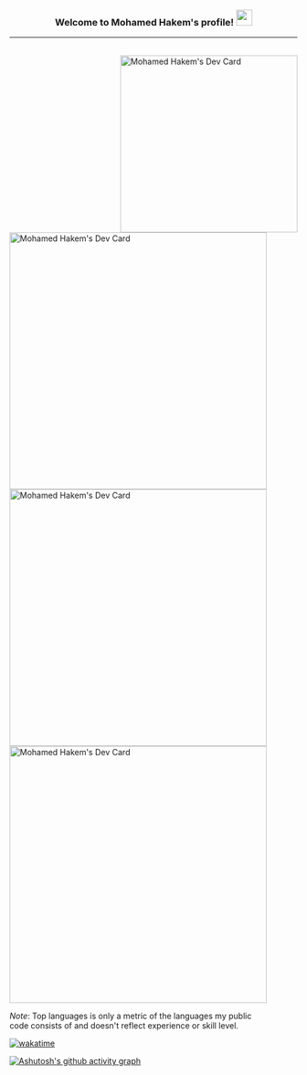 <!-- ### Hi there ✋! -->


<h3 align="center">
  Welcome to Mohamed Hakem's profile!
  <img src="https://media.giphy.com/media/hvRJCLFzcasrR4ia7z/giphy.gif" width="28">
</h3>

<hr>
<br/>
<a href="https://app.daily.dev/mohamedhakem">
   <img src="https://api.daily.dev/devcards/6383c6c5e45d4792b8560faf61db4477.png?r=3ct" 
     align="right"
     width="310" 
     alt="Mohamed Hakem's Dev Card"/>
</a>


<div align="left">
<a href="https://app.daily.dev/mohamedhakem">
   <img src="https://github-readme-stats.vercel.app/api?username=MohamedHakem&bg_color=0d1117&text_color=b4bbc1&icon_color=8b949e&title_color=c9d1d9&show_icons=true&border_color=30363d&&layout=compact&count_private=true&include_all_commits=true&hide=issues" 
     width="450"
     alt="Mohamed Hakem's Dev Card"/>
</a><br/>
<a href="https://app.daily.dev/mohamedhakem">
   <img src="http://github-readme-streak-stats.herokuapp.com?user=MohamedHakem&theme=dark&hide_border=true&date_format=M%20j%5B%2C%20Y%5D&background=0D1117&ring=ABB2BA&fire=ABB2BA&currStreakLabel=ABB2BA&sideLabels=ABB2BA&sideNums=ABB2BA&dates=ABB2BA&stroke=ABB2BA&currStreakNum=ABB2BA)](https://git.io/streak-stats" 
     width="450"
     padding="10"
     alt="Mohamed Hakem's Dev Card"/>
</a><br/> 
<a href="https://app.daily.dev/mohamedhakem">
   <img src="https://github-readme-stats.vercel.app/api/top-langs/?username=Mohamedhakem&bg_color=0d1117&text_color=b4bbc1&icon_color=8b949e&title_color=c9d1d9&show_icons=true&border_color=30363d&layout=compact&langs_count=10" 
     width="450"
     alt="Mohamed Hakem's Dev Card"/>
</a>
</div>

*Note*: Top languages is only a metric of the languages my public <br/>code consists of and doesn't reflect experience or skill level.

[![wakatime](https://wakatime.com/badge/user/77b070d5-6aa9-48be-9585-334c7ae98c93.svg)](https://wakatime.com/@77b070d5-6aa9-48be-9585-334c7ae98c93)

[![Ashutosh's github activity graph](https://activity-graph.herokuapp.com/graph?username=Mohamedhakem&bg_color=0D1117&color=ABB2BA&line=ABB2BA&area_color=ABB2BA&point=ABB2BA&area=true&hide_border=true)](https://github.com/ashutosh00710/github-readme-activity-graph)



<!--
![](https://github-readme-stats.vercel.app/api?username=MohamedHakem&bg_color=0d1117&text_color=b4bbc1&icon_color=8b949e&title_color=c9d1d9&show_icons=true&border_color=30363d&&layout=compact&count_private=true&include_all_commits=true&hide=issues)
-->


<!--
[![GitHub Streak](http://github-readme-streak-stats.herokuapp.com?user=MohamedHakem&theme=dark&hide_border=true&date_format=M%20j%5B%2C%20Y%5D&background=0D1117&ring=F16334&fire=F16334&currStreakLabel=F16334)](https://git.io/streak-stats)
-->

<!--
![Top Langs](https://github-readme-stats.vercel.app/api/top-langs/?username=Mohamedhakem&bg_color=0d1117&text_color=b4bbc1&icon_color=8b949e&title_color=c9d1d9&show_icons=true&border_color=30363d&layout=compact&langs_count=10)
-->
  
<!--
Add stats to your profile: [github-readme-stats](https://github.com/anuraghazra/github-readme-stats)  
-->

